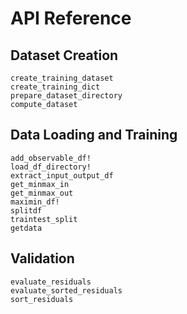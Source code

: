 # API Reference

## Dataset Creation

```@docs
create_training_dataset
create_training_dict
prepare_dataset_directory
compute_dataset
```

## Data Loading and Training

```@docs
add_observable_df!
load_df_directory!
extract_input_output_df
get_minmax_in
get_minmax_out
maximin_df!
splitdf
traintest_split
getdata
```

## Validation

```@docs
evaluate_residuals
evaluate_sorted_residuals
sort_residuals
```